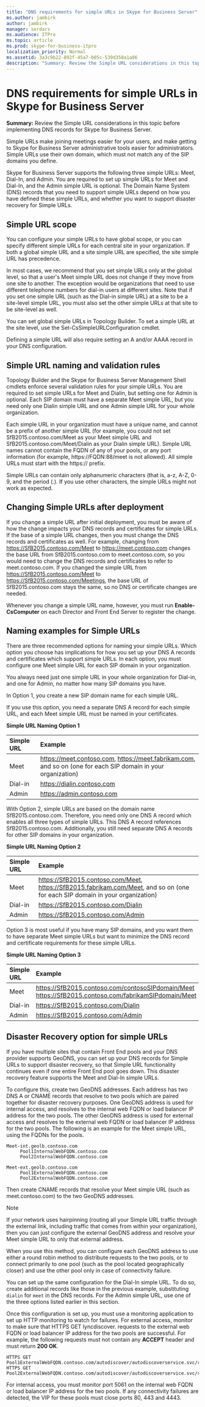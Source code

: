 ```yaml
---
title: "DNS requirements for simple URLs in Skype for Business Server"
ms.author: jambirk
author: jambirk
manager: serdars
ms.audience: ITPro
ms.topic: article
ms.prod: skype-for-business-itpro
localization_priority: Normal
ms.assetid: 3a3c9b22-892f-45a7-b05c-539d358a1a86
description: "Summary: Review the Simple URL considerations in this topic before implementing DNS records for Skype for Business Server."
---
```


# DNS requirements for simple URLs in Skype for Business Server
 
**Summary:** Review the Simple URL considerations in this topic before implementing DNS records for Skype for Business Server.
  
Simple URLs make joining meetings easier for your users, and make getting to Skype for Business Server administrative tools easier for administrators. Simple URLs use their own domain, which must not match any of the SIP domains you define. 
  
Skype for Business Server supports the following three simple URLs: Meet, Dial-In, and Admin. You are required to set up simple URLs for Meet and Dial-In, and the Admin simple URL is optional. The Domain Name System (DNS) records that you need to support simple URLs depend on how you have defined these simple URLs, and whether you want to support disaster recovery for Simple URLs. 
  
## Simple URL scope

You can configure your simple URLs to have global scope, or you can specify different simple URLs for each central site in your organization. If both a global simple URL and a site simple URL are specified, the site simple URL has precedence. 
  
In most cases, we recommend that you set simple URLs only at the global level, so that a user's Meet simple URL does not change if they move from one site to another. The exception would be organizations that need to use different telephone numbers for dial-in users at different sites. Note that if you set one simple URL (such as the Dial-in simple URL) at a site to be a site-level simple URL, you must also set the other simple URLs at that site to be site-level as well.
  
You can set global simple URLs in Topology Builder. To set a simple URL at the site level, use the Set-CsSimpleURLConfiguration cmdlet.
  
Defining a simple URL will also require setting an A and/or AAAA record in your DNS configuration.
  
## Simple URL naming and validation rules
<a name="BK_Valid"> </a>

Topology Builder and the Skype for Business Server Management Shell cmdlets enforce several validation rules for your simple URLs. You are required to set simple URLs for Meet and Dialin, but setting one for Admin is optional. Each SIP domain must have a separate Meet simple URL, but you need only one Dialin simple URL and one Admin simple URL for your whole organization.
  
Each simple URL in your organization must have a unique name, and cannot be a prefix of another simple URL (for example, you could not set SfB2015.contoso.com/Meet as your Meet simple URL and SfB2015.contoso.com/Meet/Dialin as your Dialin simple URL). Simple URL names cannot contain the FQDN of any of your pools, or any port information (for example, https://FQDN:88/meet is not allowed). All simple URLs must start with the https:// prefix. 
  
Simple URLs can contain only alphanumeric characters (that is, a-z, A-Z, 0-9, and the period (.). If you use other characters, the simple URLs might not work as expected.
  
## Changing Simple URLs after deployment
<a name="BK_Valid"> </a>

If you change a simple URL after initial deployment, you must be aware of how the change impacts your DNS records and certificates for simple URLs. If the base of a simple URL changes, then you must change the DNS records and certificates as well. For example, changing from https://SfB2015.contoso.com/Meet to https://meet.contoso.com changes the base URL from SfB2015.contoso.com to meet.contoso.com, so you would need to change the DNS records and certificates to refer to meet.contoso.com. If you changed the simple URL from https://SfB2015.contoso.com/Meet to https://SfB2015.contoso.com/Meetings, the base URL of SfB2015.contoso.com stays the same, so no DNS or certificate changes are needed.
  
Whenever you change a simple URL name, however, you must run **Enable-CsComputer** on each Director and Front End Server to register the change.
  
## Naming examples for Simple URLs
<a name="BK_Valid"> </a>

There are three recommended options for naming your simple URLs. Which option you choose has implications for how you set up your DNS A records and certificates which support simple URLs. In each option, you must configure one Meet simple URL for each SIP domain in your organization. 
  
You always need just one simple URL in your whole organization for Dial-in, and one for Admin, no matter how many SIP domains you have.
  
In Option 1, you create a new SIP domain name for each simple URL.
  
If you use this option, you need a separate DNS A record for each simple URL, and each Meet simple URL must be named in your certificates.
  
**Simple URL Naming Option 1**

|**Simple URL** <br/> |**Example** <br/> |
|:-----|:-----|
|Meet  <br/> |https://meet.contoso.com, https://meet.fabrikam.com, and so on (one for each SIP domain in your organization)  <br/> |
|Dial-in  <br/> |https://dialin.contoso.com  <br/> |
|Admin  <br/> |https://admin.contoso.com  <br/> |
   
With Option 2, simple URLs are based on the domain name SfB2015.contoso.com. Therefore, you need only one DNS A record which enables all three types of simple URLs. This DNS A record references SfB2015.contoso.com. Additionally, you still need separate DNS A records for other SIP domains in your organization. 
  
**Simple URL Naming Option 2**

|**Simple URL** <br/> |**Example** <br/> |
|:-----|:-----|
|Meet  <br/> |https://SfB2015.contoso.com/Meet, https://SfB2015.fabrikam.com/Meet, and so on (one for each SIP domain in your organization)  <br/> |
|Dial-in  <br/> |https://SfB2015.contoso.com/Dialin  <br/> |
|Admin  <br/> |https://SfB2015.contoso.com/Admin  <br/> |
   
Option 3 is most useful if you have many SIP domains, and you want them to have separate Meet simple URLs but want to minimize the DNS record and certificate requirements for these simple URLs. 
  
**Simple URL Naming Option 3**

|**Simple URL** <br/> |**Example** <br/> |
|:-----|:-----|
|Meet  <br/> |https://SfB2015.contoso.com/contosoSIPdomain/Meet  <br/> https://SfB2015.contoso.com/fabrikamSIPdomain/Meet  <br/> |
|Dial-in  <br/> |https://SfB2015.contoso.com/Dialin  <br/> |
|Admin  <br/> |https://SfB2015.contoso.com/Admin  <br/> |
   
## Disaster Recovery option for simple URLs
<a name="BK_Valid"> </a>

If you have multiple sites that contain Front End pools and your DNS provider supports GeoDNS, you can set up your DNS records for Simple URLs to support disaster recovery, so that Simple URL functionality continues even if one entire Front End pool goes down. This disaster recovery feature supports the Meet and Dial-In simple URLs.
  
To configure this, create two GeoDNS addresses. Each address has two DNS A or CNAME records that resolve to two pools which are paired together for disaster recovery purposes. One GeoDNS address is used for internal access, and resolves to the internal web FQDN or load balancer IP address for the two pools. The other GeoDNS address is used for external access and resolves to the external web FQDN or load balancer IP address for the two pools. The following is an example for the Meet simple URL, using the FQDNs for the pools. 
  
```
Meet-int.geolb.contoso.com
     Pool1InternalWebFQDN.contoso.com
     Pool2InternalWebFQDN.contoso.com
```

```
Meet-ext.geolb.contoso.com
     Pool1ExternalWebFQDN.contoso.com
     Pool2ExternalWebFQDN.contoso.com
```

Then create CNAME records that resolve your Meet simple URL (such as meet.contoso.com) to the two GeoDNS addresses.
  
> [!NOTE]
> If your network uses hairpinning (routing all your Simple URL traffic through the external link, including traffic that comes from within your organization), then you can just configure the external GeoDNS address and resolve your Meet simple URL to only that external address.
  
When you use this method, you can configure each GeoDNS address to use either a round robin method to distribute requests to the two pools, or to connect primarily to one pool (such as the pool located geographically closer) and use the other pool only in case of connectivity failure. 
  
You can set up the same configuration for the Dial-In simple URL. To do so, create additional records like those in the previous example, substituting  `dialin` for `meet` in the DNS records. For the Admin simple URL, use one of the three options listed earlier in this section.
  
Once this configuration is set up, you must use a monitoring application to set up HTTP monitoring to watch for failures. For external access, monitor to make sure that HTTPS GET lyncdiscover.<sipdomain> requests to the external web FQDN or load balancer IP address for the two pools are successful. For example, the following requests must not contain any **ACCEPT** header and must return **200 OK**.
  
```
HTTPS GET Pool1ExternalWebFQDN.contoso.com/autodiscover/autodiscoverservice.svc/root
HTTPS GET Pool2ExternalWebFQDN.contoso.com/autodiscover/autodiscoverservice.svc/root
```

For internal access, you must monitor port 5061 on the internal web FQDN or load balancer IP address for the two pools. If any connectivity failures are detected, the VIP for these pools must close ports 80, 443 and 4443.
  

